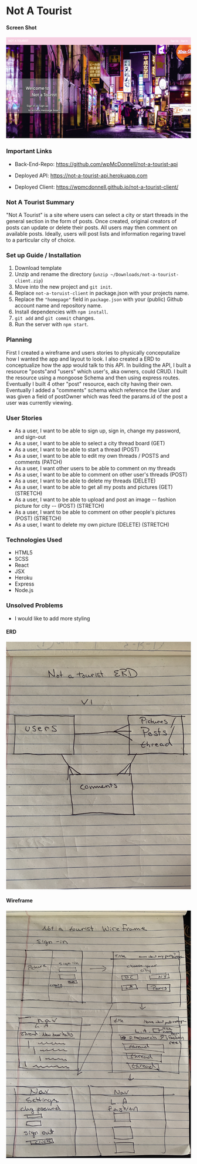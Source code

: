 # Not A Tourist
#### Screen Shot

![Screen Shot](./public/nat.png)

### Important Links
-	Back-End-Repo: https://github.com/wpMcDonnell/not-a-tourist-api

-	Deployed API: https://not-a-tourist-api.herokuapp.com

-	Deployed Client: https://wpmcdonnell.github.io/not-a-tourist-client/

### Not A Tourist Summary
"Not A Tourist" is a site where users can select a city or start threads in the general section in the form of posts. Once created, original creators of posts can update or delete their posts. All users may then comment on available posts. Ideally, users will post lists and information regaring travel to a particular city of choice.

### Set up Guide / Installation

1. Download template
2. Unzip and rename the directory (`unzip ~/Downloads/not-a-tourist-client.zip`)
3. Move into the new project and `git init`.
4. Replace `not-a-toruist-client` in package.json with your projects name.
5. Replace the `"homepage"` field in `package.json` with your (public) Github account name and repository name.
6. Install dependencies with `npm install`.
7. `git add` and `git commit` changes.
8. Run the server with `npm start`.

### Planning
First I created a wireframe and users stories to physically conceputalize how I wanted the app and layout to look. I also created a ERD to conceptualize how the app would talk to this API. In building the API, I built a resource "posts"and "users" which user's, aka owners, could CRUD. I built the resource using a mongoose Schema and then using express routes. Eventually I built 4 other "post" resource, each city having their own. Eventually I added a "comments" schema which reference the User and was given a field of postOwner which was feed the params.id of the post a user was currently viewing.

### User Stories
* As a user, I want to be able to sign up, sign in, change my password, and sign-out
* As a user, I want to be able to select a city thread board (GET)
* As a user, I want to be able to start a thread (POST)
* As a user, I want to be able to edit my own threads / POSTS and comments (PATCH)
* As a user, I want other users to be able to comment on my threads
* As a user, I want to be able to comment on other user's threads (POST)
* As a user, I want to be able to delete my threads (DELETE)
* As a user, I want to be able to get all my posts and pictures (GET) (STRETCH)
* As a user, I want to be able to upload and post an image -- fashion picture for city -- (POST) (STRETCH)
* As a user, I want to be able to comment on other people's pictures (POST) (STRETCH)
* As a user, I want to delete my own picture (DELETE) (STRETCH)


### Technologies Used
-	HTML5
-	SCSS
-	React
-	JSX
-	Heroku
-	Express
-	Node.js

### Unsolved Problems
* I would like to add more styling

#### ERD

![ERD](./public/ERD.png)

#### Wireframe

![Wireframe](./public/Wireframe.png)
